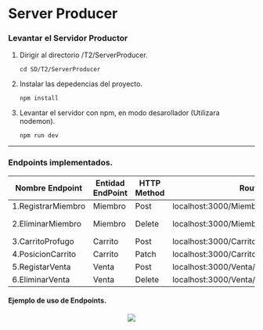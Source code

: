 # Server Producer

### Levantar el Servidor Productor
1. Dirigir al directorio /T2/ServerProducer.

    ``` cd SD/T2/ServerProducer ```

2. Instalar las depedencias del proyecto.

    ``` npm install ```

3. Levantar el servidor con npm, en modo desarollador (Utilizara nodemon).

    ```npm run dev ```

---

### Endpoints implementados.

| Nombre Endpoint | Entidad EndPoint | HTTP Method | Route | Body params |
| ------ | ------ | ------ | ------ | ------ |
| 1.RegistrarMiembro | Miembro | Post | localhost:3000/Miembro/RegistarMiebro | Ninguno|
| 2.EliminarMiembro | Miembro | Delete | localhost:3000/Miembro/EliminarMiembro | id(Miembro a Eliminar) |
|3.CarritoProfugo | Carrito | Post | localhost:3000/Carrito/CarritoProfugo | id(Carrito) |
|4.PosicionCarrito | Carrito | Patch | localhost:3000/Carrito/PosicionCarrito | id(Carrito)|
|5.RegistarVenta | Venta | Post | localhost:3000/Venta/RegistarVenta | Ninguno |
|6.EliminarVenta | Venta | Delete | localhost:3000/Venta/EliminarVenta | id(Venta)|

#### Ejemplo de uso de Endpoints.
<p align="center">
  <img src="https://user-images.githubusercontent.com/67931071/196556330-7c145d74-275a-45fe-a5af-163d61369ea9.png" />
</p>

